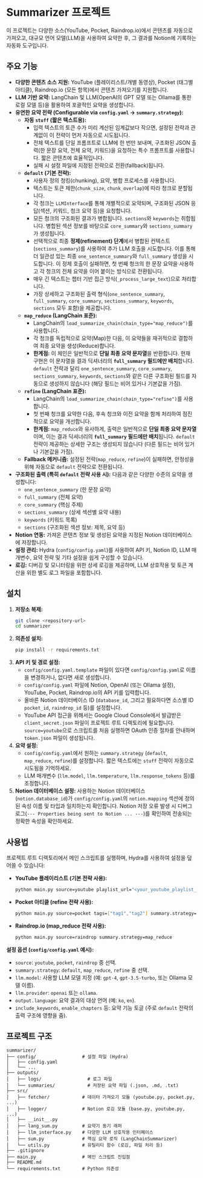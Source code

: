 # Summarizer 프로젝트

이 프로젝트는 다양한 소스(YouTube, Pocket, Raindrop.io)에서 콘텐츠를 자동으로 가져오고, 대규모 언어 모델(LLM)을 사용하여 요약한 후, 그 결과를 Notion에 기록하는 자동화 도구입니다.

## 주요 기능

*   **다양한 콘텐츠 소스 지원:** YouTube (플레이리스트/개별 동영상), Pocket (태그별 아티클), Raindrop.io (모든 항목)에서 콘텐츠 가져오기를 지원합니다.
*   **LLM 기반 요약:** LangChain 및 LLM(OpenAI의 GPT 모델 또는 Ollama를 통한 로컬 모델 등)을 활용하여 포괄적인 요약을 생성합니다.
*   **유연한 요약 전략 (Configurable via `config.yaml` -> `summary.strategy`):**
    *   **자동 `stuff` (짧은 텍스트용):**
        *   입력 텍스트의 토큰 수가 미리 계산된 임계값보다 작으면, 설정된 전략과 관계없이 이 전략이 먼저 자동으로 시도됩니다.
        *   전체 텍스트를 단일 프롬프트로 LLM에 한 번만 보내며, 구조화된 JSON 출력(한 문장 요약, 전체 요약, 키워드)을 요청하는 특수 프롬프트를 사용합니다. 짧은 콘텐츠에 효율적입니다.
        *   실패 시 설정 파일에 지정된 전략으로 전환(fallback)됩니다.
    *   **`default` (기본 전략):**
        *   사용자 정의 청킹(chunking), 요약, 병합 프로세스를 사용합니다.
        *   텍스트는 토큰 제한(`chunk_size`, `chunk_overlap`)에 따라 청크로 분할됩니다.
        *   각 청크는 `LLMInterface`를 통해 개별적으로 요약되며, 구조화된 JSON 응답(섹션, 키워드, 청크 요약 등)을 요청합니다.
        *   모든 청크의 구조화된 결과가 병합됩니다. `sections`와 `keywords`는 취합됩니다. 병합된 섹션 정보를 바탕으로 `core_summary`와 `sections_summary`가 생성됩니다.
        *   선택적으로 최종 **정제(refinement) 단계**에서 병합된 컨텍스트(`sections_summary`)를 사용하여 추가 LLM 호출을 시도합니다. 이를 통해 더 일관성 있는 최종 `one_sentence_summary`와 `full_summary` 생성을 시도합니다. 이 정제 호출이 실패하면, 첫 번째 청크의 한 문장 요약을 사용하고 각 청크의 전체 요약을 이어 붙이는 방식으로 전환됩니다.
        *   매우 긴 텍스트는 챕터 기반 접근 방식(`_process_large_text`)으로 처리합니다.
        *   가장 상세하고 구조화된 출력 형식(`one_sentence_summary`, `full_summary`, `core_summary`, `sections_summary`, `keywords`, `sections` 모두 포함)을 제공합니다.
    *   **`map_reduce` (LangChain 표준):**
        *   LangChain의 `load_summarize_chain(chain_type="map_reduce")`를 사용합니다.
        *   각 청크를 독립적으로 요약(Map)한 다음, 이 요약들을 재귀적으로 결합하여 최종 요약을 생성(Reduce)합니다.
        *   **한계점:** 이 체인은 일반적으로 **단일 최종 요약 문자열**을 반환합니다. 현재 구현은 이 문자열을 결과 딕셔너리의 **`full_summary` 필드에만 배치**합니다. `default` 전략과 달리 `one_sentence_summary`, `core_summary`, `sections_summary`, `keywords`, `sections`와 같은 다른 구조화된 필드를 자동으로 생성하지 않습니다 (해당 필드는 비어 있거나 기본값을 가짐).
    *   **`refine` (LangChain 표준):**
        *   LangChain의 `load_summarize_chain(chain_type="refine")`를 사용합니다.
        *   첫 번째 청크를 요약한 다음, 후속 청크와 이전 요약을 함께 처리하여 점진적으로 요약을 개선합니다.
        *   **한계점:** `map_reduce`와 유사하게, 출력은 일반적으로 **단일 최종 요약 문자열**이며, 이는 결과 딕셔너리의 **`full_summary` 필드에만 배치**됩니다. `default` 전략이 제공하는 상세한 구조는 생성되지 않습니다 (다른 필드는 비어 있거나 기본값을 가짐).
    *   **Fallback 메커니즘:** 설정된 전략(`map_reduce`, `refine`)이 실패하면, 안정성을 위해 자동으로 `default` 전략으로 전환됩니다.
*   **구조화된 출력 (특히 `default` 전략 사용 시):** 다음과 같은 다양한 수준의 요약을 생성합니다:
    *   `one_sentence_summary` (한 문장 요약)
    *   `full_summary` (전체 요약)
    *   `core_summary` (핵심 주제)
    *   `sections_summary` (상세 섹션별 요약 내용)
    *   `keywords` (키워드 목록)
    *   `sections` (구조화된 섹션 정보: 제목, 요약 등)
*   **Notion 연동:** 가져온 콘텐츠 정보 및 생성된 요약을 지정된 Notion 데이터베이스에 저장합니다.
*   **설정 관리:** Hydra (`config/config.yaml`)를 사용하여 API 키, Notion ID, LLM 매개변수, 요약 전략 및 기타 설정을 쉽게 구성할 수 있습니다.
*   **로깅:** 디버깅 및 모니터링을 위한 상세 로깅을 제공하며, LLM 상호작용 및 토큰 계산을 위한 별도 로그 파일을 포함합니다.

## 설치

1.  **저장소 복제:**
    ```bash
    git clone <repository-url>
    cd summarizer
    ```
2.  **의존성 설치:**
    ```bash
    pip install -r requirements.txt
    ```
3.  **API 키 및 경로 설정:**
    *   `config/config.yaml.template` 파일이 있다면 `config/config.yaml`로 이름을 변경하거나, 없다면 새로 생성합니다.
    *   `config/config.yaml` 파일에 Notion, OpenAI (또는 Ollama 설정), YouTube, Pocket, Raindrop.io의 API 키를 입력합니다.
    *   올바른 Notion 데이터베이스 ID (`database_id`, 그리고 필요하다면 소스별 ID `pocket_id`, `raindrop_id` 등)를 설정합니다.
    *   YouTube API 접근을 위해서는 Google Cloud Console에서 발급받은 `client_secret.json` 파일이 프로젝트 루트 디렉토리에 필요합니다. `source=youtube`으로 스크립트를 처음 실행하면 OAuth 인증 절차를 안내하며 `token.json` 파일이 생성됩니다.
4.  **요약 설정:**
    *   `config/config.yaml`에서 원하는 `summary.strategy` (`default`, `map_reduce`, `refine`)를 설정합니다. 짧은 텍스트에는 `stuff` 전략이 자동으로 시도됨을 기억하세요.
    *   LLM 매개변수 (`llm.model`, `llm.temperature`, `llm.response_tokens` 등)를 조정합니다.
5.  **Notion 데이터베이스 설정:** 사용하는 Notion 데이터베이스 (`notion.database_id`)가 `config/config.yaml`의 `notion.mapping` 섹션에 정의된 속성 이름 및 타입과 일치하는지 확인합니다. Notion 저장 오류 발생 시 디버그 로그(`--- Properties being sent to Notion ... ---`)를 확인하여 전송되는 정확한 속성을 확인하세요.

## 사용법

프로젝트 루트 디렉토리에서 메인 스크립트를 실행하며, Hydra를 사용하여 설정을 덮어쓸 수 있습니다:

*   **YouTube 플레이리스트 (기본 전략 사용):**
    ```bash
    python main.py source=youtube playlist_url="<your_youtube_playlist_url>"
    ```
*   **Pocket 아티클 (refine 전략 사용):**
    ```bash
    python main.py source=pocket tags=["tag1","tag2"] summary.strategy=refine
    ```
*   **Raindrop.io (map_reduce 전략 사용):**
    ```bash
    python main.py source=raindrop summary.strategy=map_reduce
    ```

**설정 옵션 (`config/config.yaml` 예시):**

*   `source`: `youtube`, `pocket`, `raindrop` 중 선택.
*   `summary.strategy`: `default`, `map_reduce`, `refine` 중 선택.
*   `llm.model`: 사용할 LLM 모델 지정 (예: `gpt-4`, `gpt-3.5-turbo`, 또는 Ollama 모델 이름).
*   `llm.provider`: `openai` 또는 `ollama`.
*   `output.language`: 요약 결과의 대상 언어 (예: `ko`, `en`).
*   `include_keywords`, `enable_chapters` 등: 요약 기능 토글 (주로 `default` 전략의 출력 구조에 영향을 줌).

## 프로젝트 구조

```
summarizer/
├── config/                 # 설정 파일 (Hydra)
│   ├── config.yaml
│   └── ...
├── outputs/
│   ├── logs/                 # 로그 파일
│   └── summaries/            # 저장된 요약 파일 (.json, .md, .txt)
├── src/
│   ├── fetcher/            # 데이터 가져오기 모듈 (youtube.py, pocket.py, ...)
│   ├── logger/             # Notion 로깅 모듈 (base.py, youtube.py, ...)
│   ├── __init__.py
│   ├── lang_sum.py         # 요약기 동기 래퍼
│   ├── llm_interface.py    # 다양한 LLM 상호작용 인터페이스
│   ├── sum.py              # 핵심 요약 로직 (LangChainSummarizer)
│   └── utils.py            # 유틸리티 함수 (로깅, 파일 처리 등)
├── .gitignore
├── main.py                 # 메인 스크립트 진입점
├── README.md
└── requirements.txt        # Python 의존성
```
